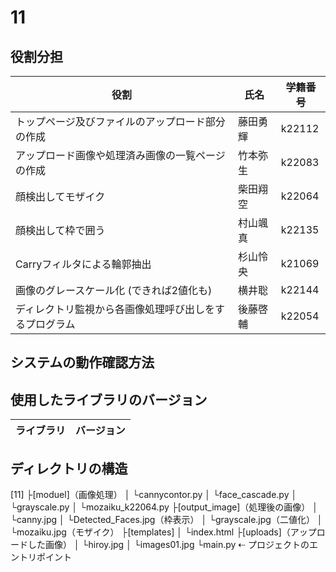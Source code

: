 # 11

## 役割分担
| 役割     | 氏名      | 学籍番号     |
| -------------- | -------------- | ----------- |
|トップページ及びファイルのアップロード部分の作成 |藤田勇輝 |k22112 | 
|アップロード画像や処理済み画像の一覧ページの作成 |竹本弥生 |k22083 |
|顔検出してモザイク |柴田翔空 |k22064 |
|顔検出して枠で囲う |村山颯真 |k22135 |
|Carryフィルタによる輪郭抽出 |杉山怜央 |k21069 |
|画像のグレースケール化 (できれば2値化も) |横井聡 |k22144 |
|ディレクトリ監視から各画像処理呼び出しをするプログラム |後藤啓輔 |k22054 |

## システムの動作確認方法

## 使用したライブラリのバージョン
| ライブラリ     | バージョン      |
| -------------- | -------------- |

## ディレクトリの構造
[11]
  ├[moduel]（画像処理）
  │  └cannycontor.py
  │  └face_cascade.py
  │  └grayscale.py
  │  └mozaiku_k22064.py
  ├[output_image]（処理後の画像）
  │  └canny.jpg
  │  └Detected_Faces.jpg（枠表示）
  │  └grayscale.jpg（二値化）
  │  └mozaiku.jpg（モザイク）
  ├[templates]
  │  └index.html
  ├[uploads]（アップロードした画像）
  │  └hiroy.jpg
  │  └images01.jpg
  └main.py ⇠ プロジェクトのエントリポイント